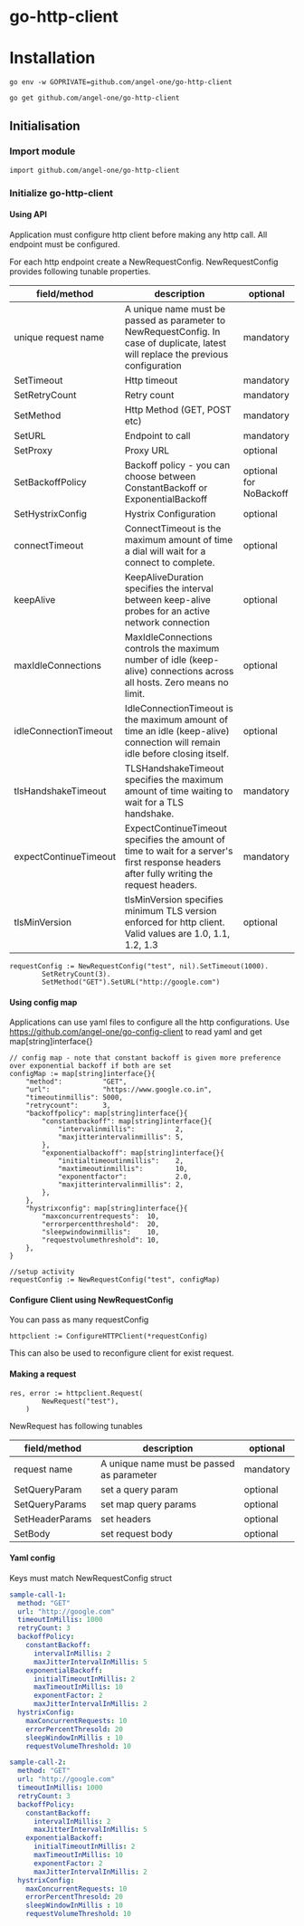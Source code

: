 # go-http-client

# Installation

```
go env -w GOPRIVATE=github.com/angel-one/go-http-client
```

```
go get github.com/angel-one/go-http-client
```


## Initialisation

### Import module

```
import github.com/angel-one/go-http-client
```



### Initialize go-http-client

#### Using API
Application must configure http client before making any http call. All endpoint must be configured.

For each http endpoint create a NewRequestConfig. NewRequestConfig provides following tunable properties.

| field/method          | description                                                                                                                               | optional               |
|-----------------------|-------------------------------------------------------------------------------------------------------------------------------------------|------------------------|
| unique request name   | A unique name must be passed as parameter to NewRequestConfig. In case of duplicate, latest will replace the previous configuration       | mandatory              |
| SetTimeout            | Http timeout                                                                                                                              | mandatory              |
| SetRetryCount         | Retry count                                                                                                                               | mandatory              |
| SetMethod             | Http Method (GET, POST etc)                                                                                                               | mandatory              |
| SetURL                | Endpoint to call                                                                                                                          | mandatory              |
| SetProxy              | Proxy URL                                                                                                                                 | optional               |
| SetBackoffPolicy      | Backoff policy - you can choose between ConstantBackoff or ExponentialBackoff                                                             | optional for NoBackoff |
| SetHystrixConfig      | Hystrix Configuration                                                                                                                     | optional               |
| connectTimeout        | ConnectTimeout is the maximum amount of time a dial will wait for a connect to complete.                                                  | optional               |
| keepAlive             | KeepAliveDuration specifies the interval between keep-alive probes for an active network connection                                       | optional               |
| maxIdleConnections    | MaxIdleConnections controls the maximum number of idle (keep-alive) connections across all hosts. Zero means no limit.                    | optional               |
| idleConnectionTimeout | IdleConnectionTimeout is the maximum amount of time an idle (keep-alive) connection will remain idle before closing itself.               | optional               |
| tlsHandshakeTimeout   | TLSHandshakeTimeout specifies the maximum amount of time waiting to wait for a TLS handshake.                                             | mandatory              |
| expectContinueTimeout | ExpectContinueTimeout specifies the amount of time to wait for a server's first response headers after fully writing the request headers. | mandatory              |
| tlsMinVersion         | tlsMinVersion specifies minimum TLS version enforced for http client. Valid values are 1.0, 1.1, 1.2, 1.3                                 | optional               |



```
requestConfig := NewRequestConfig("test", nil).SetTimeout(1000).
		SetRetryCount(3).
		SetMethod("GET").SetURL("http://google.com")
```

#### Using config map

Applications can use yaml files to configure all the http configurations. 
Use https://github.com/angel-one/go-config-client to read yaml and get map[string]interface{}

```
// config map - note that constant backoff is given more preference over exponential backoff if both are set
configMap := map[string]interface{}{
    "method":          "GET",
    "url":             "https://www.google.co.in",
    "timeoutinmillis": 5000,
    "retrycount":      3,
    "backoffpolicy": map[string]interface{}{
        "constantbackoff": map[string]interface{}{
            "intervalinmillis":          2,
            "maxjitterintervalinmillis": 5,
        },
        "exponentialbackoff": map[string]interface{}{
            "initialtimeoutinmillis":    2,
            "maxtimeoutinmillis":        10,
            "exponentfactor":            2.0,
            "maxjitterintervalinmillis": 2,
        },
    },
    "hystrixconfig": map[string]interface{}{
        "maxconcurrentrequests":  10,
        "errorpercentthreshold":  20,
        "sleepwindowinmillis":    10,
        "requestvolumethreshold": 10,
    },
}

//setup activity
requestConfig := NewRequestConfig("test", configMap)
```

#### Configure Client using NewRequestConfig
You can pass as many requestConfig
```
httpclient := ConfigureHTTPClient(*requestConfig)
```
This can also be used to reconfigure client for exist request.

#### Making a request

```
res, error := httpclient.Request(
		NewRequest("test"),
	)
```
NewRequest has following tunables

|field/method| description | optional|
|----|--------------|--------|
|request name|  A unique name must be passed as parameter|mandatory|
|SetQueryParam| set a query param| optional|
|SetQueryParams| set map query params| optional|
|SetHeaderParams| set headers| optional|
|SetBody| set request body| optional|

#### Yaml config

Keys must match NewRequestConfig struct

```yaml
sample-call-1:
  method: "GET"
  url: "http://google.com"
  timeoutInMillis: 1000
  retryCount: 3
  backoffPolicy:
    constantBackoff:
      intervalInMillis: 2
      maxJitterIntervalInMillis: 5
    exponentialBackoff:
      initialTimeoutInMillis: 2
      maxTimeoutInMillis: 10
      exponentFactor: 2
      maxJitterIntervalInMillis: 2
  hystrixConfig:
    maxConcurrentRequests: 10
    errorPercentThresold: 20
    sleepWindowInMillis : 10
    requestVolumeThreshold: 10

sample-call-2:
  method: "GET"
  url: "http://google.com"
  timeoutInMillis: 1000
  retryCount: 3
  backoffPolicy:
    constantBackoff:
      intervalInMillis: 2
      maxJitterIntervalInMillis: 5
    exponentialBackoff:
      initialTimeoutInMillis: 2
      maxTimeoutInMillis: 10
      exponentFactor: 2
      maxJitterIntervalInMillis: 2
  hystrixConfig:
    maxConcurrentRequests: 10
    errorPercentThresold: 20
    sleepWindowInMillis : 10
    requestVolumeThreshold: 10
```
